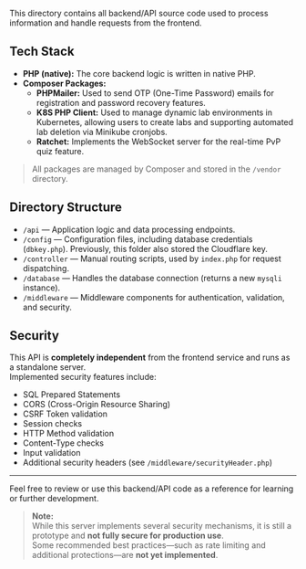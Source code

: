 This directory contains all backend/API source code used to process information and handle requests from the frontend.

## Tech Stack

- **PHP (native):** The core backend logic is written in native PHP.
- **Composer Packages:**
  - **PHPMailer:** Used to send OTP (One-Time Password) emails for registration and password recovery features.
  - **K8S PHP Client:** Used to manage dynamic lab environments in Kubernetes, allowing users to create labs and supporting automated lab deletion via Minikube cronjobs.
  - **Ratchet:** Implements the WebSocket server for the real-time PvP quiz feature.

> All packages are managed by Composer and stored in the `/vendor` directory.

## Directory Structure

- `/api` — Application logic and data processing endpoints.
- `/config` — Configuration files, including database credentials (`dbkey.php`). Previously, this folder also stored the Cloudflare key.
- `/controller` — Manual routing scripts, used by `index.php` for request dispatching.
- `/database` — Handles the database connection (returns a new `mysqli` instance).
- `/middleware` — Middleware components for authentication, validation, and security.

## Security

This API is **completely independent** from the frontend service and runs as a standalone server.  
Implemented security features include:

- SQL Prepared Statements
- CORS (Cross-Origin Resource Sharing)
- CSRF Token validation
- Session checks
- HTTP Method validation
- Content-Type checks
- Input validation
- Additional security headers (see `/middleware/securityHeader.php`)

---

Feel free to review or use this backend/API code as a reference for learning or further development.

> **Note:**  
> While this server implements several security mechanisms, it is still a prototype and **not fully secure for production use**.  
> Some recommended best practices—such as rate limiting and additional protections—are **not yet implemented**.
